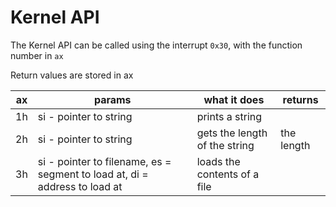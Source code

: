 # Kernel API

The Kernel API can be called using the interrupt `0x30`, with the function number in `ax`

Return values are stored in ax

| ax | params                                                                     | what it does                  | returns    |
|----|--------------------------------------------------------------------------- |------------------------------ | ---------- |
| 1h | si - pointer to string                                                     | prints a string               |            |
| 2h | si - pointer to string                                                     | gets the length of the string | the length |
| 3h | si - pointer to filename, es = segment to load at, di = address to load at | loads the contents of a file  |            |
